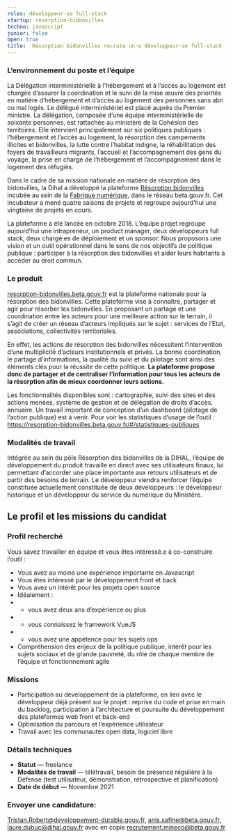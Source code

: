 ```yaml
---
roles: développeur·se full-stack
startup: resorption-bidonvilles
techno: javascript
junior: false
open: true
title:  Résorption bidonvilles recrute un·e développeur·se full-stack
---
```


### L’environnement du poste et l’équipe
La Délégation interministérielle à l’hébergement et à l’accès au logement est chargée d’assurer la coordination et le suivi de la mise œuvre des priorités en matière d’hébergement et d’accès au logement des personnes sans abri ou mal logés. Le délégué interministériel est placé auprès du Premier ministre. La délégation, composée d’une équipe interministérielle de soixante personnes, est rattachée au ministère de la Cohésion des territoires. Elle intervient principalement sur six politiques publiques : l’hébergement et l’accès au logement, la résorption des campements illicites et bidonvilles, la lutte contre l’habitat indigne, la réhabilitation des foyers de travailleurs migrants, l’accueil et l’accompagnement des gens du voyage, la prise en charge de l’hébergement et l’accompagnement dans le logement des réfugiés.

Dans le cadre de sa mission nationale en matière de résorption des bidonvilles, la Dihal a développé la plateforme [Résorption bidonvilles](https://resorption-bidonvilles.beta.gouv.fr) incubée au sein de la [Fabrique numérique](https://beta.gouv.fr/incubateurs/mtes.html), dans le réseau beta.gouv.fr. Cet incubateur a mené quatre saisons de projets et regroupe aujourd’hui une vingtaine de projets en cours.

La plateforme a été lancée en octobre 2018. L’équipe projet regroupe aujourd’hui une intrapreneur, un product manager, deux développeurs full stack, deux chargé·es de déploiement et un sponsor. Nous proposons une vision et un outil opérationnel dans le sens de nos objectifs de politique publique : participer à la résorption des bidonvilles et aider leurs habitants à accéder au droit commun.

### Le produit
[resorption-bidonvilles.beta.gouv.fr](https://resorption-bidonvilles.beta.gouv.fr) est la plateforme nationale pour la résorption des bidonvilles. Cette plateforme vise à connaître, partager et agir pour résorber les bidonvilles. En proposant un partage et une coordination entre les acteurs pour une meilleure action sur le terrain, il s’agit de créer un réseau d’acteurs impliqués sur le sujet : services de l’Etat, associations, collectivités territoriales.

En effet, les actions de résorption des bidonvilles nécessitent l’intervention d’une multiplicité́ d’acteurs institutionnels et privés. La bonne coordination, le partage d’informations, la qualité́ du suivi et du pilotage sont ainsi des éléments clés pour la réussite de cette politique. **La plateforme propose donc de partager et de centraliser l’information pour tous les acteurs de la résorption afin de mieux coordonner leurs actions.**

Les fonctionnalités disponibles sont : cartographie, suivi des sites et des actions menées, système de gestion et de délégation de droits d’accès, annuaire. Un travail important de conception d’un dashboard (pilotage de l’action publique) est à venir. Pour voir les statistiques d’usage de l’outil : https://resorption-bidonvilles.beta.gouv.fr/#/statistiques-publiques

### Modalités de travail
Intégrée au sein du pôle Résorption des bidonvilles de la DIHAL, l’équipe de développement du produit travaille en direct avec ses utilisateurs finaux, lui permettant d’accorder une place importante aux retours utilisateurs et de partir des besoins de terrain. Le développeur viendra renforcer l’équipe constituée actuellement constituée de deux développeurs : le développeur historique et un développeur du service du numérique du Ministère.

## Le profil et les missions du candidat
### Profil recherché
Vous savez travailler en équipe et vous êtes intéressé.e à co-construire l’outil : 
- Vous avez au moins une expérience importante en Javascript
- Vous êtes intéressé par le développement front et back
- Vous avez un intérêt pour les projets open source
- Idéalement :
- - vous avez deux ans d’expérience ou plus
- - vous connaissez le framework VueJS
- - vous avez une appétence pour les sujets ops
- Compréhension des enjeux de la politique publique, intérêt pour les sujets sociaux et de grande pauvreté, du rôle de chaque membre de l’équipe et fonctionnement agile

### Missions
- Participation au développement de la plateforme, en lien avec le développeur déjà présent sur le projet : reprise du code et prise en main du backlog, participation à l’architecture et poursuite du développement des plateformes web front et back-end
- Optimisation du parcours et l’expérience utilisateur 
- Travail avec les communautés open data, logiciel libre

### Détails techniques
- **Statut** — freelance
- **Modalités de travail** — télétravail, besoin de présence régulière à la Défense (test utilisateur, démonstration, rétrospective et planification)
- **Date de début** — Novembre 2021

### Envoyer une candidature: 
Tristan.Robert@developpement-durable.gouv.fr, anis.safine@beta.gouv.fr, laure.dubuc@dihal.gouv.fr avec en copie recrutement.mineco@beta.gouv.fr
